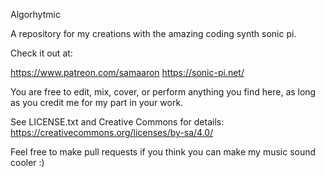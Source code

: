 Algorhytmic

A repository for my creations with the amazing coding synth sonic pi. 

Check it out at:

https://www.patreon.com/samaaron
https://sonic-pi.net/

You are free to edit, mix, cover, or perform anything you find here, 
as long as you credit me for my part in your work.
 
See LICENSE.txt and Creative Commons for details: 
https://creativecommons.org/licenses/by-sa/4.0/


Feel free to make pull requests if you think you can make my music sound cooler :)
